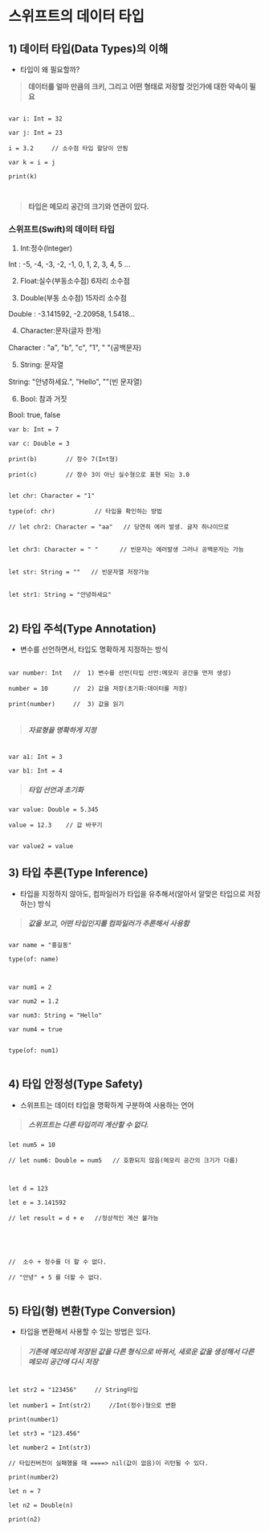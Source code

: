 # 스위프트의 데이터 타입

## 1) 데이터 타입(Data Types)의 이해

- 타입이 왜 필요할까?

> **데이터를 얼마 만큼의 크키, 그리고 어떤 형태로 저장할 것인가에 대한 약속이 필요**

```

var i: Int = 32

var j: Int = 23

i = 3.2     // 소수점 타입 할당이 안됨

var k = i = j

print(k)



```

> **타입은 메모리 공간의 크기와 연관이 있다.**

### 스위프트(Swift)의 데이터 타입

1. Int:정수(Integer)

Int : -5, -4, -3, -2, -1, 0, 1, 2, 3, 4, 5 ...

2. Float:실수(부동소수점) 6자리 소수점

3. Double(부동 소수점) 15자리 소수점

Double : -3.141592, -2.20958, 1.5418...

4. Character:문자(글자 한개)

Character : "a", "b", "c", "1", " "(공백문자)

5. String: 문자열

String: "안녕하세요.", "Hello", ""(빈 문자열)

6. Bool: 참과 거짓

Bool: true, false

```
var b: Int = 7

var c: Double = 3

print(b)        // 정수 7(Int형)

print(c)        // 정수 3이 아닌 실수형으로 표현 되는 3.0


let chr: Character = "1"

type(of: chr)           // 타입을 확인하는 방법

// let chr2: Character = "aa"   // 당연히 에러 발생. 글자 하나이므로


let chr3: Character = " "      // 빈문자는 에러발생 그러나 공백문자는 가능


let str: String = ""   // 빈문자열 저장가능


let str1: String = "안녕하세요"


```

## 2) 타입 주석(Type Annotation)

- 변수를 선언하면서, 타입도 명확하게 지정하는 방식

```

var number: Int   //  1) 변수를 선언(타입 선언:메모리 공간을 먼저 생성)

number = 10       //  2) 값을 저장(초기화:데이터를 저장)

print(number)     //  3) 값을 읽기


```

> ##### 자료형을 명확하게 지정

```

var a1: Int = 3

var b1: Int = 4

```

> ##### 타입 선언과 초기화

```
var value: Double = 5.345

value = 12.3    // 값 바꾸기


var value2 = value

```

## 3) 타입 추론(Type Inference)

- 타입을 지정하지 않아도, 컴파일러가 타입을 유추해서(알아서 알맞은 타입으로 저장하는) 방식

> ##### 값을 보고, 어떤 타입인지를 컴파일러가 추론해서 사용함

```
var name = "홍길동"

type(of: name)



var num1 = 2

var num2 = 1.2

var num3: String = "Hello"

var num4 = true


type(of: num1)


```

## 4) 타입 안정성(Type Safety)

- 스위프트는 데이터 타입을 명확하게 구분하여 사용하는 언어

> ##### **스위프트는 다른 타입끼리 계산할 수 없다.**

```
let num5 = 10

// let num6: Double = num5   // 호환되지 않음(메모리 공간의 크기가 다름)



let d = 123

let e = 3.141592

// let result = d + e   //정상적인 계산 불가능





//  소수 + 정수를 더 할 수 없다.

// "안녕" + 5 를 더할 수 없다.


```

## 5) 타입(형) 변환(Type Conversion)

- 타입을 변환해서 사용할 수 있는 방법은 있다.

> ##### 기존에 메모리에 저장된 값을 다른 형식으로 바꿔서, 새로운 값을 생성해서 다른 메모리 공간에 다시 저장

```

let str2 = "123456"     // String타입

let number1 = Int(str2)     //Int(정수)형으로 변환

print(number1)

let str3 = "123.456"

let number2 = Int(str3)

// 타입컨버전이 실패했을 때 ====> nil(값이 없음)이 리턴될 수 있다.

print(number2)

let n = 7

let n2 = Double(n)

print(n2)


```
